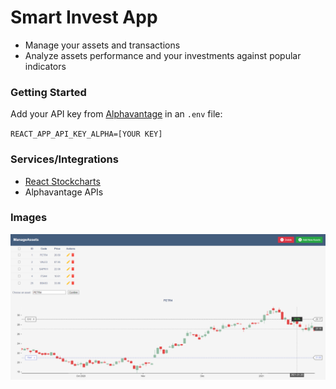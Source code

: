 # Smart Invest App

* Manage your assets and transactions
* Analyze assets performance and your investments against popular indicators

### Getting Started

Add your API key from [Alphavantage](www.alphavantage.co) in an `.env` file:

`REACT_APP_API_KEY_ALPHA=[YOUR KEY]`

### Services/Integrations

* [React Stockcharts](http://rrag.github.io/react-stockcharts/)
* Alphavantage APIs

### Images

![](https://github.com/flaskoski/SmartInvestUI/blob/master/images/print.PNG)
